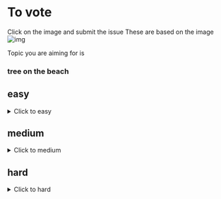 # To vote
Click on the image and submit the issue
These are based on the image
![img](https://fileserver.matissetec.dev/output/similarImages/630649313860780043/6166500929/6166500929/png)

Topic you are aiming for is
<h3>tree on the beach</h3>

## easy
<details><summary>Click to easy</summary>

[![Vote for MatissesProjects](https://fileserver.matissetec.dev/output/similarImages/630649313860780043/7494149479/7494149479/png)](https://github.com/MatissesProjects/GenerateImage/issues/new?title=Vote%20for%20MatissesProjects%20easy&body=Good%20luck%20to%20MatissesProjects%20thank%20you%20for%20voting.%20One%20vote%20per%20difficulty)
</details>

## medium
<details><summary>Click to medium</summary>

</details>

## hard
<details><summary>Click to hard</summary>

</details>

